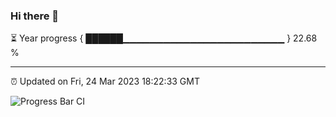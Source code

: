 ### Hi there 👋

⏳ Year progress { ██████▁▁▁▁▁▁▁▁▁▁▁▁▁▁▁▁▁▁▁▁▁▁▁▁ } 22.68 %

---

⏰ Updated on Fri, 24 Mar 2023 18:22:33 GMT

![Progress Bar CI](https://github.com/ZhaoGui/ZhaoGui/workflows/Progress%20Bar%20CI/badge.svg)
